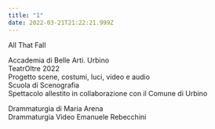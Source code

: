 ```yaml
---
title: "1"
date: 2022-03-21T21:22:21.999Z
---
```

All That Fall

Accademia di Belle Arti. Urbino\
TeatrOltre 2022\
Progetto scene, costumi, luci, video e audio\
Scuola di Scenografia\
Spettacolo allestito in collaborazione con il Comune di Urbino

Drammaturgia di Maria Arena\
Drammaturgia Video Emanuele Rebecchini
